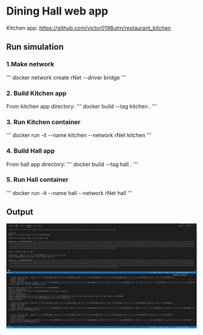 # Dining Hall web app
Kitchen app: <https://github.com/victor0198utm/restaurant_kitchen>
## Run simulation
### 1.Make network 
'''
docker network create rNet --driver bridge
'''

### 2. Build Kitchen app
From kitchen app directory: 
'''
docker build --tag kitchen .
'''

### 3. Run Kitchen container
'''
docker run -it --name kitchen --network rNet kitchen
'''

### 4. Build Hall app
From hall app directory: 
'''
docker build --tag hall .
'''

### 5. Run Hall container
'''
docker run -it --name hall --network rNet hall
'''

## Output
<img title="Applications' logs" alt="Applications' logs" src="/examples/example_2.png">
